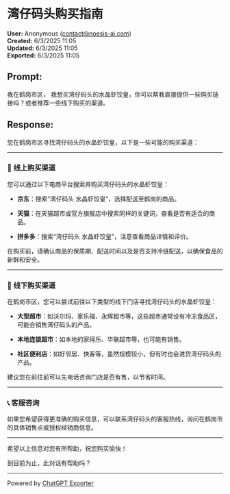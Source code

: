 # 湾仔码头购买指南

**User:** Anonymous (contact@noesis-ai.com)  
**Created:** 6/3/2025 11:05  
**Updated:** 6/3/2025 11:05  
**Exported:** 6/3/2025 11:05  

## Prompt:
我在鹤岗市区， 我想买湾仔码头的水晶虾饺皇，你可以帮我直接提供一些购买链接吗？或者推荐一些线下购买的渠道。

## Response:
您在鹤岗市区寻找湾仔码头的水晶虾饺皇，以下是一些可能的购买渠道：

* * *

### 🛒 线上购买渠道

您可以通过以下电商平台搜索并购买湾仔码头的水晶虾饺皇：

*   **京东**：搜索“湾仔码头 水晶虾饺皇”，选择配送至鹤岗的商品。
    
*   **天猫**：在天猫超市或官方旗舰店中搜索同样的关键词，查看是否有适合的商品。
    
*   **拼多多**：搜索“湾仔码头 水晶虾饺皇”，注意查看商品详情和评价。
    

在购买前，请确认商品的保质期、配送时间以及是否支持冷链配送，以确保食品的新鲜和安全。

* * *

### 🏬 线下购买渠道

在鹤岗市区，您可以尝试前往以下类型的线下门店寻找湾仔码头的水晶虾饺皇：

*   **大型超市**：如沃尔玛、家乐福、永辉超市等，这些超市通常设有冷冻食品区，可能会销售湾仔码头的产品。
    
*   **本地连锁超市**：如本地的家得乐、华联超市等，也可能有销售。
    
*   **社区便利店**：如好邻居、快客等，虽然规模较小，但有时也会进货湾仔码头的产品。
    

建议您在前往前可以先电话咨询门店是否有售，以节省时间。

* * *

### 📞 客服咨询

如果您希望获得更准确的购买信息，可以联系湾仔码头的客服热线，询问在鹤岗市的具体销售点或授权经销商信息。

* * *

希望以上信息对您有所帮助，祝您购买愉快！

到目前为止，此对话有帮助吗？



---
Powered by [ChatGPT Exporter](https://www.chatgptexporter.com)